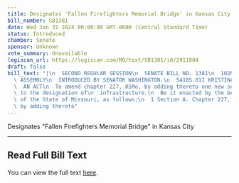 ```yaml
---
title: Designates 'Fallen Firefighters Memorial Bridge' in Kansas City
bill_number: SB1381
date: Wed Jan 31 2024 00:00:00 GMT-0600 (Central Standard Time)
status: Introduced
chamber: Senate
sponsor: Unknown
vote_summary: Unavailable
legiscan_url: https://legiscan.com/MO/text/SB1381/id/2911804
draft: false
bill_text: "|\n  SECOND REGULAR SESSION\n  SENATE BILL NO. 1381\n  102ND GENERA L\
  \ ASSEMBLY\n  INTRODUCED BY SENATOR WASHINGTON.\n  5418S.01I KRISTINA MARTIN, Secretary\n\
  \  AN ACT\n  To amend chapter 227, RSMo, by adding thereto one new section relating\
  \ to the designation of\n  infrastructure.\n  Be it enacted by the General Assembly\
  \ of the State of Missouri, as follows:\n  1 Section A. Chapter 227, RSMo, is amended\
  \ by adding thereto"
---
```

Designates "Fallen Firefighters Memorial Bridge" in Kansas City

---

## Read Full Bill Text

You can view the full text [here](https://legiscan.com/MO/text/SB1381/id/2911804).
